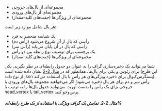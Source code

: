 * مجموعه‌ای از یال‌های خروجی
* مجموعه‌ای از یال‌های ورودی
* مجموعه‌ای از ویژگی‌ها (جفت‌های کلید-مقدار)

هر یال شامل موارد زیر است:
* یک شناسه منحصر به فرد
* رأسی که یال از آن شروع می‌شود (رأس دم)
* رأسی که یال در آن پایان می‌یابد (رأس سر)
* یک برچسب برای توصیف نوع رابطه بین دو رأس
* مجموعه‌ای از ویژگی‌ها (جفت‌های کلید-مقدار)

شما می‌توانید یک ذخیره‌سازی گراف را به عنوان دو جدول رابطه‌ای در نظر بگیرید، یکی برای رئوس و یکی برای یال‌ها، همانطور که در [مثال 2-2](#fig_graph_sql_schema) نشان داده شده است (این طرح از نوع داده json پستگرس‌کیوال برای ذخیره ویژگی‌های هر رأس یا یال استفاده می‌کند). رأس سر و دم برای هر یال ذخیره می‌شود؛ اگر می‌خواهید مجموعه یال‌های ورودی یا خروجی برای یک رأس را بدست آورید، می‌توانید جدول یال‌ها را به ترتیب با head_vertex یا tail_vertex پرس‌وجو کنید.

##### مثال 2-2. نمایش یک گراف ویژگی با استفاده از یک طرح رابطه‌ای% 